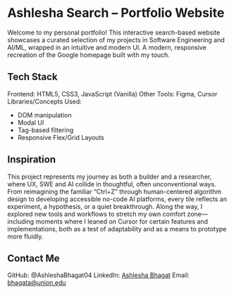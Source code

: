# Ashlesha Search – Portfolio Website
Welcome to my personal portfolio! This interactive search-based website showcases a curated selection of my projects in Software Engineering and AI/ML, wrapped in an intuitive and modern UI.
A modern, responsive recreation of the Google homepage built with my touch.

## Tech Stack
Frontend: HTML5, CSS3, JavaScript (Vanilla)
Other Tools: Figma, Cursor
Libraries/Concepts Used:
- DOM manipulation
- Modal UI
- Tag-based filtering
- Responsive Flex/Grid Layouts


## Inspiration
This project represents my journey as both a builder and a researcher, where UX, SWE and AI collide in thoughtful, often unconventional ways. From reimagining the familiar “Ctrl+Z” through human-centered algorithm design to developing accessible no-code AI platforms, every tile reflects an experiment, a hypothesis, or a quiet breakthrough. Along the way, I explored new tools and workflows to stretch my own comfort zone—including moments where I leaned on Cursor for certain features and implementations, both as a test of adaptability and as a means to prototype more fluidly.

## Contact Me
GitHub: @AshleshaBhagat04
LinkedIn: [Ashlesha Bhagat](https://www.linkedin.com/in/ashlesha-bhagat/)
Email: bhagata@union.edu

